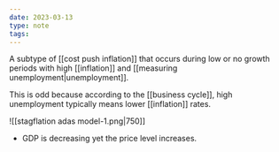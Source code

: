 ```yaml
---
date: 2023-03-13
type: note
tags: 
---
```


A subtype of [[cost push inflation]] that occurs during low or no growth periods with high [[inflation]] and [[measuring unemployment|unemployment]].

This is odd because according to the [[business cycle]], high unemployment typically means lower [[inflation]] rates.

![[stagflation adas model-1.png|750]]
- GDP is decreasing yet the price level increases.
